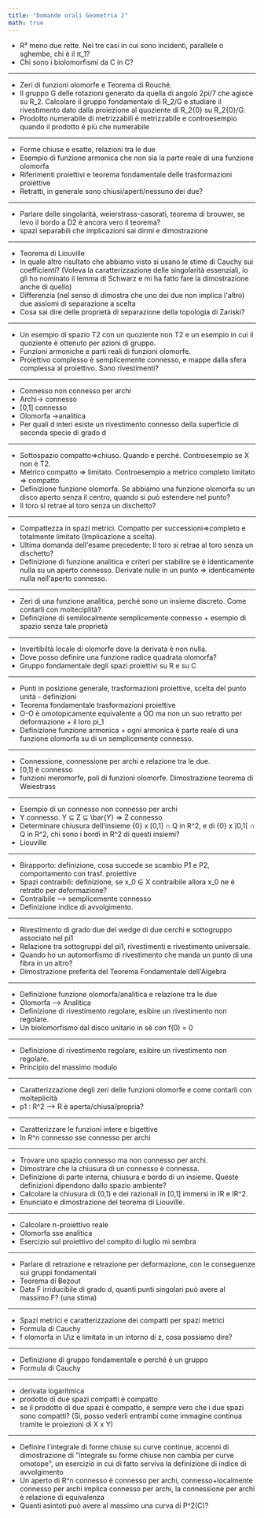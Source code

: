 ```yaml
---
title: "Domande orali Geometria 2"
math: true
---
```



- R³ meno due rette. Nei tre casi in cui sono incidenti, parallele o sghembe, chi è il π_1?
- Chi sono i biolomorfismi da C in C?
---
- Zeri di funzioni olomorfe e Teorema di Rouché.
- Il gruppo G delle rotazioni generato da quella di angolo 2pi/7 che agisce su R_2. Calcolare il gruppo fondamentale di R_2/G e studiare il rivestimento dato dalla proiezione al quoziente di R_2\{0} su R_2\{0}/G.
- Prodotto numerabile di metrizzabili é metrizzabile e controesempio quando il prodotto é più che numerabile
---
- Forme chiuse e esatte, relazioni tra le due
- Esempio di funzione armonica che non sia la parte reale di una funzione olomorfa
- Riferimenti proiettivi e teorema fondamentale delle trasformazioni proiettive
- Retratti, in generale sono chiusi/aperti/nessuno dei due?
---
- Parlare delle singolaritá, weierstrass-casorati, teorema di brouwer, se levo il bordo a D2 è ancora vero il teorema?
- spazi separabili che implicazioni sai dirmi e dimostrazione
---
- Teorema di Liouville
- In quale altro risultato che abbiamo visto si usano le stime di Cauchy sui coefficienti? (Voleva la caratterizzazione delle singolarità essenziali, io gli ho nominato il lemma di Schwarz e mi ha fatto fare la dimostrazione anche di quello)
- Differenzia (nel senso di dimostra che uno dei due non implica l'altro) due assiomi di separazione a scelta
- Cosa sai dire delle proprietà di separazione della topologia di Zariski?
---
- Un esempio di spazio T2 con un quoziente non T2 e un esempio in cui il quoziente è ottenuto per azioni di gruppo.
- Funzioni armoniche e parti reali di funzioni olomorfe.
- Proiettivo complesso è semplicemente connesso, e mappe dalla sfera complessa al proiettivo. Sono rivestimenti?
---
- Connesso non connesso per archi
- Archi-> connesso
- [0,1] connesso
- Olomorfa ->analitica
- Per quali d interi esiste un rivestimento connesso della superficie di seconda specie di grado d
---
- Sottospazio compatto=>chiuso. Quando e perché. Controesempio se X non è T2.
- Metrico compatto => limitato. Controesempio a metrico completo limitato => compatto
- Definizione funzione olomorfa. Se abbiamo una funzione olomorfa su un disco aperto senza il centro, quando si può estendere nel punto?
- Il toro si retrae al toro senza un dischetto?
---
- Compattezza in spazi metrici. Compatto per successioni=>completo e totalmente limitato (Implicazione a scelta).
- Ultima domanda dell'esame precedente: Il toro si retrae al toro senza un dischetto?
- Definizione di funzione analitica e criteri per stabilire se è identicamente nulla su un aperto connesso. Derivate nulle in un punto => identicamente nulla nell'aperto connesso.
---
- Zeri di una funzione analitica, perché sono un insieme discreto. Come contarli con molteciplità?
- Definizione di semilocalmente semplicemente connesso + esempio di spazio senza tale proprietà
---
- Invertibiltà locale di olomorfe dove la derivata è non nulla.
- Dove posso definire una funzione radice quadrata olomorfa?
- Gruppo fondamentale degli spazi proiettivi su R e su C
---
- Punti in posizione generale, trasformazioni proiettive, scelta del punto unità - definizioni
- Teorema fondamentale trasformazioni proiettive
- O-O è omotopicamente equivalente a OO ma non un suo retratto per deformazione + il loro pi_1
- Definizione funzione armonica + ogni armonica è parte reale di una funzione olomorfa su di un semplicemente connesso.
---
- Connessione, connessione per archi e relazione tra le due.
- [0,1] è connesso
- funzioni meromorfe, poli di funzioni olomorfe. Dimostrazione teorema di Weiestrass
---
- Esempio di un connesso non connesso per archi
- Y connesso. Y ⊆ Z ⊆ \bar{Y} => Z connesso
- Determinare chiusura dell'insieme {0} x [0,1]  ∩ Q in R^2, e di {0} x ]0,1[  ∩ Q in R^2, chi sono i bordi in R^2 di questi insiemi?
- Liouville
---
- Birapporto: definizione, cosa succede se scambio P1 e P2, comportamento con trasf. proiettive
- Spazi contraibili: definizione, se x_0 ∈ X contraibile allora x_0 ne è retratto per deformazione?
- Contraibile --> semplicemente connesso
- Definizione indice di avvolgimento.
---
- Rivestimento di grado due del wedge di due cerchi e sottogruppo associato nel pi1
- Relazione tra sottogruppi del pi1, rivestimenti e rivestimento universale.
- Quando ho un automorfismo di rivestimento che manda un punto di una fibra in un altro?
- Dimostrazione preferita del Teorema Fondamentale dell'Algebra
---
- Definizione funzione olomorfa/analitica e relazione tra le due
- Olomorfa --> Analitica
- Definizione di rivestimento regolare, esibire un rivestimento non regolare.
- Un biolomorfismo dal disco unitario in sè con f(0) = 0
---
- Definizione di rivestimento regolare, esibire un rivestimento non regolare.
- Principio del massimo modulo
---
- Caratterizzazione degli zeri delle funzioni olomorfe e come contarli con molteplicità
- p1 : R^2 --> R è aperta/chiusa/propria?
---
- Caratterizzare le funzioni intere e bigettive
- In R^n connesso sse connesso per archi
---
- Trovare uno spazio connesso ma non connesso per archi.
- Dimostrare che la chiusura di un connesso è connessa.
- Definizione di parte interna, chiusura e bordo di un insieme. Queste definizioni dipendono dallo spazio ambiente?
- Calcolare la chiusura di (0,1) e dei razionali in [0,1] immersi in IR e IR^2.
- Enunciato e dimostrazione del teorema di Liouville.
---
- Calcolare n-proiettivo reale
- Olomorfa sse analitica
- Esercizio sul proiettivo del compito di luglio mi sembra
---
- Parlare di retrazione e retrazione per deformazione, con le conseguenze sui gruppi fondamentali
- Teorema di Bezout
- Data F irriducibile di grado d, quanti punti singolari può avere al massimo F? (una stima)
---
- Spazi metrici e caratterizzazione dei compatti per spazi metrici
- Formula di Cauchy
- f olomorfa in U\z e limitata in un intorno di z, cosa possiamo dire?
---
- Definizione di gruppo fondamentale e perché è un gruppo
- Formula di Cauchy
---
- derivata logaritmica
- prodotto di due spazi compatti è compatto
- se il prodotto di due spazi è compatto, è sempre vero che i due spazi sono compatti? (Sì, posso vederli entrambi come immagine continua tramite le proiezioni di X x Y)
---
- Definire l'integrale di forme chiuse su curve continue, accenni di dimostrazione di "integrale su forme chiuse non cambia per curve omotope", un esercizio in cui di fatto serviva la definizione di indice di avvolgimento
- Un aperto di R^n connesso è connesso per archi, connesso+localmente connesso per archi implica connesso per archi, la connessione per archi è relazione di equivalenza
- Quanti asintoti può avere al massimo una curva di P^2(C)?
